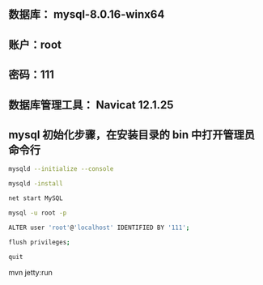 ## 数据库： mysql-8.0.16-winx64
## 账户：root
## 密码：111
## 数据库管理工具： Navicat 12.1.25

## mysql 初始化步骤，在安装目录的 bin 中打开管理员命令行

```bash
mysqld --initialize --console

mysqld -install

net start MySQL

mysql -u root -p

ALTER user 'root'@'localhost' IDENTIFIED BY '111';

flush privileges;

quit
```

mvn jetty:run